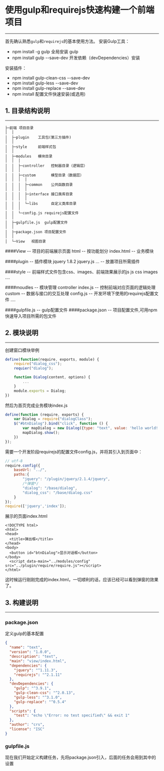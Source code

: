 # 使用gulp和requirejs快速构建一个前端项目
----

首先确认熟悉`gulp`和`requirejs`的基本使用方法。
安装Gulp工具：
- npm install -g gulp    全局安装 gulp
- npm install gulp --save-dev  开发依赖（devDependencies）安装

安装插件：
- npm install gulp-clean-css --save-dev
- npm install gulp-less --save-dev
- npm install gulp-replace --save-dev
- npm install 配置文件快速安装(或选用)

## 1. 目录结构说明
--------

    ├─前端 项目目录
    │  │
    │  ├─plugin    工具包(第三方插件)
    │  │
    │  ├─style     前端样式包
    │  │
    │  ├─modules   模块目录
    │  │  │
    │  │  ├─controller   控制器目录（逻辑层）
    │  │  │
    │  │  ├─custom       模型目录（数据层）
    │  │  │  │
    │  │  │  ├─common    公共函数目录
    │  │  │  │
    │  │  │  ├─interface 接口类库目录
    │  │  │  │
    │  │  │  └─libs      自定义类库目录
    │  │  │
    │  │  └─config.js requirejs配置文件
    │  │
    │  ├─gulpfile.js  gulp配置文件
    │  │
    │  ├─package.json 项目配置文件
    │  │
    │  └─View   视图目录

####View                   -- 项目的前端展示页面
    html               -- 按功能划分
        index.html     -- 业务模块

####plugin                 -- 插件模块
    jquery
        1.8.2
            jquery.js
    ...                -- 放置项目所需插件

####style                  -- 前端样式文件包含css、images、前端效果展示的js
    js
    css
    images
    ....

####moudles                -- 模块管理
    controller
        index.js       -- 控制前端对应页面的逻辑处理
    custom             -- 数据与接口的交互处理
    config.js		   -- 开发环境下使用的requirejs配置文件
        ....

####gulpfile.js            -- gulp配置文件
####package.json           -- 项目配置文件,可用npm快速导入项目所需的包文件


## 2. 模块说明
------------

创建窗口模块举例
``` javascript
define(function(require, exports, module) {
    require("dialog_css");
    requier("dialog");

    function Dialog(content, options) {
        ...
    }
    module.exports = Dialog;
})
```

然后为首页完成业务模块index.js
``` javascript
define(function (require, exports) {
    var Dialog = require("dialogClass");
    $("#btnDialog").bind("click", function () {
        var mapDialog = new Dialog({type: "text", value: 'hello world!', width:'230px', height:'60px'});
        mapDialog.show();
    })
});
```

需要一个开发阶段requirejs的配置文件config.js，并将其引入到页面中：
``` javascript
// utf-8
require.config({
	baseUrl: "../",
    paths:{
        "jquery": "/plugin/jquery/2.1.4/jquery",
        /*弹窗*/
        "dialog": "/base/dialog",
        "dialog_css": "/base/dialog.css"
    }
});
require(['jquery','index']);
```

展示的页面index.html
```
<!DOCTYPE html>
<html>
<head>
  <title>弹出框</title>
</head>
<body>
  <button id="btnDialog">显示对话框</button>
</body>
  <script data-main="../modules/config" src="../plugin/require/require.js"></script>
</html>
```
这时候运行刚刚完成的index.html，一切顺利的话，应该已经可以看到弹窗的效果了。



## 3. 构建说明
------------

### package.json
定义gulp的基本配置
``` json
{
  "name": "text",
  "version": "1.0.0",
  "description": "text",
  "main": "view/index.html",
  "dependencies": {
    "jquery": "^1.11.3",
    "requirejs": "^2.1.11"
  },
  "devDependencies": {
    "gulp": "^3.9.1",
    "gulp-clean-css": "^2.0.13",
    "gulp-less": "^3.1.0",
    "gulp-replace": "^0.5.4"
  },
  "scripts": {
    "test": "echo \"Error: no test specified\" && exit 1"
  },
  "author": "crs",
  "license": "ISC"
}
```

### gulpfile.js
现在我们开始定义构建任务，先将package.json引入，后面的任务会用到其中的设置
```


